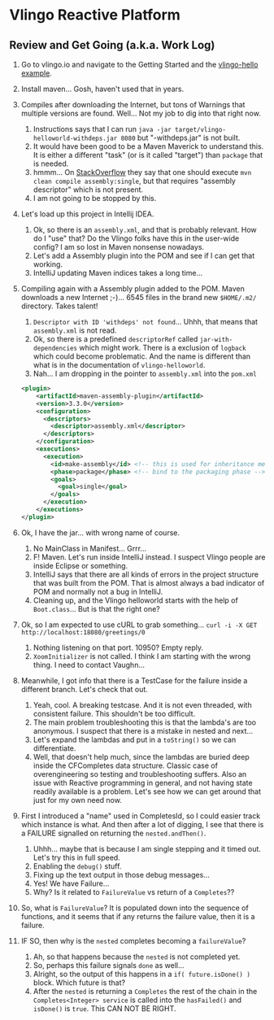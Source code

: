 
# Vlingo Reactive Platform

## Review and Get Going (a.k.a. Work Log)

1. Go to vlingo.io and navigate to the Getting Started and the [vlingo-hello example](https://docs.vlingo.io/getting-started/hello-world-1).
1. Install maven... Gosh, haven't used that in years.
1. Compiles after downloading the Internet, but tons of Warnings that multiple versions are found. Well... Not my job to dig into that right now.
    1. Instructions says that I can run `java -jar target/vlingo-helloworld-withdeps.jar 8080` but "-withdeps.jar" is not built.
    1. It would have been good to be a Maven Maverick to understand this. It is either a different "task" (or is it called "target") than `package` 
       that is needed.
    1. hmmm... On [StackOverflow](https://stackoverflow.com/questions/574594/how-can-i-create-an-executable-jar-with-dependencies-using-maven) 
       they say that one should execute `mvn clean compile assembly:single`, but that requires "assembly descriptor" which is not present.
    1. I am not going to be stopped by this.
1. Let's load up this project in Intellij IDEA.
    1. Ok, so there is an `assembly.xml`, and that is probably relevant. How do I "use" that? Do the Vlingo folks have this in the user-wide config? 
       I am so lost in Maven nonsense nowadays.
    1. Let's add a Assembly plugin into the POM and see if I can get that working.
    1. IntelliJ updating Maven indices takes a long time...
1. Compiling again with a Assembly plugin added to the POM. Maven downloads a new Internet ;-)... 6545 files in the brand new `$HOME/.m2/` 
   directory. Takes talent!
    1. `Descriptor with ID 'withdeps' not found`... Uhhh, that means that `assembly.xml` is not read.
    1. Ok, so there is a predefined `descriptorRef` called `jar-with-dependencies` which might work. There is a exclusion of `logback` 
       which could become problematic. And the name is different than what is in the documentation of `vlingo-helloworld`.
    1. Nah... I am dropping in the pointer to `assembly.xml` into the `pom.xml`
    
    ```xml
    <plugin>
        <artifactId>maven-assembly-plugin</artifactId>
        <version>3.3.0</version>
        <configuration>
          <descriptors>
            <descriptor>assembly.xml</descriptor>
          </descriptors>
        </configuration>
        <executions>
          <execution>
            <id>make-assembly</id> <!-- this is used for inheritance merges -->
            <phase>package</phase> <!-- bind to the packaging phase -->
            <goals>
              <goal>single</goal>
            </goals>
          </execution>
        </executions>
    </plugin>
    ```

1. Ok, I have the jar... with wrong name of course.
    1. No MainClass in Manifest... Grrr...
    1. F! Maven. Let's run inside IntelliJ instead. I suspect Vlingo people are inside Eclipse or something.
    1. IntelliJ says that there are all kinds of errors in the project structure that was built from the POM. That is almost always a bad indicator of POM
       and normally not a bug in IntelliJ. 
    1. Cleaning up, and the Vlingo helloworld starts with the help of `Boot.class`... But is that the right one?
    
1. Ok, so I am expected to use cURL to grab something... `curl -i -X GET http://localhost:18080/greetings/0`
    1. Nothing listening on that port. 10950? Empty reply.
    1. `XoomInitializer` is not called. I think I am starting with the wrong thing. I need to contact Vaughn...
    
1. Meanwhile, I got info that there is a TestCase for the failure inside a different branch. Let's check that out.
    1. Yeah, cool. A breaking testcase. And it is not even threaded, with consistent failure. This shouldn't be too difficult.
    1. The main problem troubleshooting this is that the lambda's are too anonymous. I suspect that there is a mistake in nested and next...
    1. Let's expand the lambdas and put in a `toString()` so we can differentiate.
    1. Well, that doesn't help much, since the lambdas are buried deep inside the CFCompletes data structure. Classic case of overengineering 
       so testing and troubleshooting suffers. Also an issue with Reactive programming in general, and not having state readily available is a problem.
       Let's see how we can get around that just for my own need now.
       
1. First I introduced a "name" used in CompletesId, so I could easier track which instance is what. And then after a lot of digging, I see that there is
   a FAILURE signalled on returning the `nested.andThen()`.
    1. Uhhh... maybe that is because I am single stepping and it timed out. Let's try this in full speed.
    1. Enabling the `debug()` stuff.
    1. Fixing up the text output in those debug messages...
    1. Yes! We have Failure...
    1. Why? Is it related to `FailureValue` vs return of a `Completes`??
    
1. So, what is `FailureValue`? It is populated down into the sequence of functions, and it seems that if any returns the failure value, then it is a failure.

1. IF SO, then why is the `nested` completes becoming a `failureValue`?
    1. Ah, so that happens because the `nested` is not completed yet.
    1. So, perhaps this failure signals `done` as well...
    1. Alright, so the output of this happens in a `if( future.isDone() )` block. Which future is that?
    1. After the `nested` is returning a `Completes` the rest of the chain in the `Completes<Integer> service` is called into the `hasFailed()` and 
       `isDone()` is `true`. This CAN NOT BE RIGHT.
       
       



       
